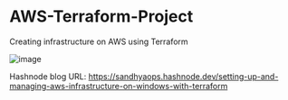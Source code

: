 # AWS-Terraform-Project
Creating infrastructure on AWS using Terraform


![image](https://github.com/user-attachments/assets/6d9f85f4-3266-4c4a-830a-551786712086)

Hashnode blog URL: https://sandhyaops.hashnode.dev/setting-up-and-managing-aws-infrastructure-on-windows-with-terraform

